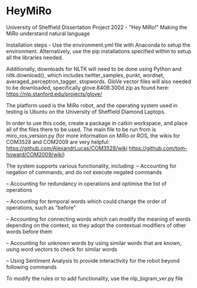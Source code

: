 # HeyMiRo
University of Sheffield Dissertation Project 2022 - "Hey MiRo!" Making the MiRo understand natural language


Installation steps - Use the environment.yml file with Anaconda to setup the environment. Alternatively, use the pip installations specified within to setup all the libraries needed.

Additionally, downloads for NLTK will need to be done using Python and nltk.download(), which includes twitter_samples, punkt, wordnet, averaged_perceptron_tagger, stopwords. GloVe vector files will also needed to be downloaded, specifically glove.840B.300d.zip as found here: https://nlp.stanford.edu/projects/glove/

The platform used is the MiRo robot, and the operating system used in testing is Ubuntu on the University of Sheffield Diamond Laptops.

In order to use this code, create a package in catkin workspace, and place all of the files there to be used. The main file to be run from is miro_ros_version.py
(for more information on MiRo or ROS, the wikis for COM3528 and COM2009 are very helpful: https://github.com/AlexandrLucas/COM3528/wiki https://github.com/tom-howard/COM2009/wiki)

The system supports various functionality, including:
– Accounting for negation of commands, and do not execute negated commands

– Accounting for redundancy in operations and optimise the list of operations

– Accounting for temporal words which could change the order of operations, such as "before"

– Accounting for connecting words which can modify the meaning of words depending on the context, so they adopt the contextual modifiers of other words before them

– Accounting for unknown words by using similar words that are known, using word vectors to check for similar words

– Using Sentiment Analysis to provide interactivity for the robot beyond following commands

To modify the rules or to add functionality, use the nlp_bigram_ver.py file
